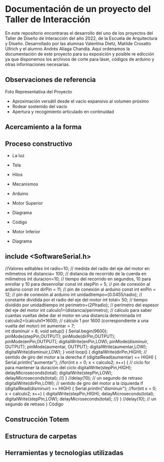 # Documentación de un proyecto del Taller de Interacción

En este repositorio encontraras el desarrollo del uno de los proyectos del Taller de Diseño de Interacción del año 2022, de la Escuela de Arquitectura y Diseño. Desarrollado por las alumnas Valentina Dietz, Matilde Croxatto Ullrich y el alumno Andrés Aliaga Chandía. Aquí ordenamos la documentación de este proyecto para su exposición y posible re edicción ya que disponemos los archivos de corte para láser, códigos de arduino y otras informaciones necesarias.

## Observaciones de referencia

Foto Representativa del Proyecto

- Aproximación versátil desde el vacío expansivo al volumen próximo 
- Rodear sostenido del vacío 
- Apertura y recogimiento articulado en continuidad

## Acercamiento a la forma

## Proceso constructivo

- La luz

- Tela

- Hilos

- Mecanismos

- Arduino

- Motor Superior

- Diagrama

- Código

- Motor Inferior

- Diagrama 

## include <SoftwareSerial.h>
//Valores editables
int radio=10; // medida del radio del eje del motor en milimetros
int distancia= 100; // distancia de recorrido de la cuerda en milimetros
int duracion=10; // tiempo del recorrido en segundos, 10 para enrollar y 10 para desenrollar
const int stepPin = 5; // pin de conexión al arduino
const int dirPin = 11; // pin de conexión al arduino
const int enPin = 12; // pin de conexión al arduino
int unidadtiempo=(0.0455/radio); // constante dividida por el radio del eje del motor
int total= 50; // tiempo dividido por unidadtiempo
int perimetro=(2*PI*radio); // perímetro del espesor del eje del motor
int calculo1=(distancia/perimetro); // cálculo para saber cuantas vueltas debe dar el motor en una distancia determinada
int calculo2=(calculo1*1600); // cálculo 1 por 1600 (correspondiente a una vuelta del motor)
int aumentar = 7;  
int disminuir = 8; 
void setup() {
 Serial.begin(9600);
pinMode(stepPin,OUTPUT);
pinMode(dirPin,OUTPUT);
pinMode(enPin,OUTPUT);
digitalWrite(enPin,LOW);
pinMode(disminuir, OUTPUT);
 pinMode(aumentar, OUTPUT);
 digitalWrite(aumentar,LOW);
 digitalWrite(disminuir,LOW);
}
void loop() {
digitalWrite(dirPin,HIGH); // sentido de giro del motor a la derecha
if (digitalRead(aumentar) == HIGH)
{
 Serial.println("aumentar");
//for(int x = 0; x < calculo2; x++) { // ciclo for para mantener la duración del ciclo
digitalWrite(stepPin,HIGH);
delayMicroseconds(total);
digitalWrite(stepPin,LOW);
delayMicroseconds(total);
//}
}
//delay(10); // un segundo de retraso
digitalWrite(dirPin,LOW); // sentido de giro del motor a la izquierda
if (digitalRead(disminuir) == HIGH)
{
 Serial.println("disminuir");
//for(int x = 0; x < calculo2; x++) {
digitalWrite(stepPin,HIGH);
delayMicroseconds(total);
digitalWrite(stepPin,LOW);
delayMicroseconds(total);
//}
}
//delay(10); // un segundo de retraso
}
Código

## Construcción Totem

## Estructura de carpetas
## Herramientas y tecnologías utilizadas
```markdown Syntax highlighted code block
